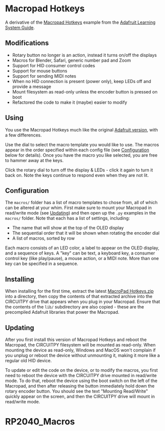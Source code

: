 # Macropad Hotkeys

A derivative of the
[Macropad Hotkeys](https://github.com/adafruit/Adafruit_Learning_System_Guides/blob/main/LICENSE)
example from the
[Adafruit Learning System Guide](https://learn.adafruit.com/macropad-hotkeys/project-code).


## Modifications

- Rotary button no longer is an action, instead it turns on/off the displays
- Macros for Blender, Safari, generic number pad and Zoom
- Support for HID consumer control codes
- Support for mouse buttons
- Support for sending MIDI notes
- When no HID connection is present (power only), keep LEDs off and provide a message
- Mount filesystem as read-only unless the encoder button is pressed on boot
- Refactored the code to make it (maybe) easier to modify


## Using

You use the Macropad Hotkeys much like the original
[Adafruit version](https://github.com/adafruit/Adafruit_Learning_System_Guides/blob/main/LICENSE),
with a few differences.

Use the dial to select the macro template you would like to use. The macros appear
in the order specified within each config file (see [Configuration](#configuration) below for details).
Once you have the macro you like selected, you are free to hammer away at the keys.

Click the rotary dial to turn off the display & LEDs - click it again to turn it back on.
Note the keys continue to respond even when they are not lit.


## Configuration

The `macros/` folder has a list of macro templates to chose from, all of which
can be altered at your whim. First make sure to mount your Macropad in read/write
mode (see [Updating](#updating)) and then open up the `.py` examples in the
`macros/` folder. Note that each has a list of settings, including:

- The name that will show at the top of the OLED display
- The sequential order that it will be shown when rotating the encoder dial
- A list of macros, sorted by row

Each macro consists of an LED color, a label to appear on the OLED display,
and a sequence of keys. A "key" can be text, a keyboard key, a consumer control
key (like play/pause), a mouse action, or a MIDI note. More than one key can
be specified in a sequence.


## Installing

When installing for the first time, extract the latest
[MacroPad Hotkeys.zip](https://github.com/deckerego/Macropad_Hotkeys/releases/latest)
into a directory, then copy the contents of that extracted archive
into the CIRCUITPY drive that appears when you plug in your Macropad.
Ensure that the contents of the `lib/` subdirectory are also copied - these are
the precompiled Adafruit libraries that power the Macropad.


## Updating

After you first install this version of Macropad Hotkeys and reboot the Macropad,
the CIRCUITPY filesystem will be mounted as read-only. When mounting the device
as read-only, Windows and MacOS won't complain if you unplug or reboot the device
without unmounting it, making it more like a regular old HID device.

To update or edit the code on the device, or to modify the macros, you first
need to reboot the device with the CIRCUITPY drive mounted in read/write mode.
To do that, reboot the device using the boot switch on the left of the
Macropad, and then after releasing the button immediately hold down the
rotary encoder button. You should see the text "Mounting Read/Write" quickly
appear on the screen, and then the CIRCUITPY drive will mount in read/write mode.
# RP2040_Macros
